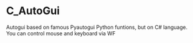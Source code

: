 # C_AutoGui
Autogui based on famous Pyautogui Python funtions, but on C# language. You can control mouse and keyboard via WF
